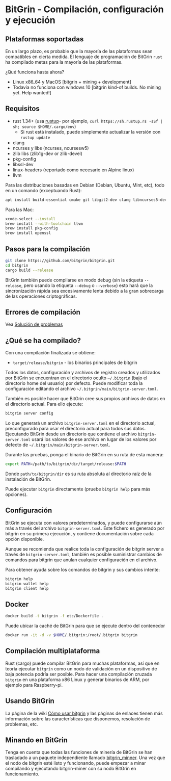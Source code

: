 # BitGrin - Compilación, configuración y ejecución

## Plataformas soportadas

En un largo plazo, es probable que la mayoría de las plataformas sean compatibles en cierta medida.
El lenguaje de programación de BitGrin `rust` ha compilado metas para la mayoría de las plataformas.

¿Qué funciona hasta ahora?

* Linux x86\_64 y MacOS [bitgrin + mining + development]
* Todavía no funciona con windows 10 [bitgrin kind-of builds. No mining yet. Help wanted!]

## Requisitos

* rust 1.34+ (usa [rustup]((https://www.rustup.rs/))- por ejemplo, `curl https://sh.rustup.rs -sSf | sh; source $HOME/.cargo/env`)
  * Si rust está instalado, puede simplemente actualizar la versión con  `rustup update`
* clang
* ncurses y libs (ncurses, ncursesw5)
* zlib libs (zlib1g-dev or zlib-devel)
* pkg-config
* libssl-dev
* linux-headers (reportado como necesario en Alpine linux)
* llvm

Para las distribuciones basadas en Debian (Debian, Ubuntu, Mint, etc), todo en un comando (exceptuando Rust):

```sh
apt install build-essential cmake git libgit2-dev clang libncurses5-dev libncursesw5-dev zlib1g-dev pkg-config libssl-dev llvm
```

Para las Mac:

```sh
xcode-select --install
brew install --with-toolchain llvm
brew install pkg-config
brew install openssl
```

## Pasos para la compilación

```sh
git clone https://github.com/bitgrin/bitgrin.git
cd bitgrin
cargo build --release
```

BitGrin también puede compilarse en modo debug (sin la etiqueta `--release`, pero usando la etiqueta `--debug` o `--verbose`) esto hará que la sincronización rápida sea excesivamente lenta debido a la gran sobrecarga de las operaciones criptográficas.

## Errores de compilación

Vea [Solución de problemas](https://github.com/mimblewimble/docs/wiki/Troubleshooting)

## ¿Qué se ha compilado?

Con una compilación finalizada se obtiene:

* `target/release/bitgrin` - los binarios principales de bitgrin

Todos los datos, configuración y archivos de registro creados y utilizados por BitGrin se encuentran en el directorio oculto `~/.bitgrin` (bajo el directorio home del usuario) por defecto. Puede modificar toda la configuración editando el archivo `~/.bitgrin/main/bitgrin-server.toml`.

También es posible hacer que BitGrin cree sus propios archivos de datos en el directorio actual. Para ello ejecute:

```sh
bitgrin server config
```

Lo que generará un archivo `bitgrin-server.toml` en el directorio actual, preconfigurado para usar el directorio actual para todos sus datos. Ejecutando BitGrin desde un directorio que contiene el archivo `bitgrin-server.toml` usará los valores de ese archivo en lugar de los valores por defecto de `~/.bitgrin/main/bitgrin-server.toml`.

Durante las pruebas, ponga el binario de BitGrin en su ruta de esta manera:

```sh
export PATH=/path/to/bitgrin/dir/target/release:$PATH
```

Donde `path/to/bitgrin/dir` es su ruta absoluta al directorio raíz de la instalación de BitGrin.

Puede ejecutar `bitgrin` directamente (pruebe `bitgrin help` para más opciones).

## Configuración

BitGrin se ejecuta con valores predeterminados, y puede configurarse aún más a través del archivo `bitgrin-server.toml`. Este fichero es generado por bitgrin en su primera ejecución, y contiene documentación sobre cada opción disponible.

Aunque se recomienda que realice toda la configuración de bitgrin server a través de `bitgrin-server.toml`, también es posible suministrar cambios de comandos para bitgrin que anulan cualquier configuración en el archivo.

Para obtener ayuda sobre los comandos de bitgrin y sus cambios intente:

```sh
bitgrin help
bitgrin wallet help
bitgrin client help
```

## Docker

```sh
docker build -t bitgrin -f etc/Dockerfile .
```

Puede ubicar la caché de BitGrin para que se ejecute dentro del contenedor

```sh
docker run -it -d -v $HOME/.bitgrin:/root/.bitgrin bitgrin
```
## Compilación multiplataforma

Rust (cargo) puede compilar BitGrin para muchas plataformas, así que en teoría ejecutar `bitgrin` como un nodo de validación en un dispositivo de baja potencia podría ser posible. Para hacer una compilación cruzada `bitgrin` en una plataforma x86 Linux y generar binarios de ARM, por ejemplo para Raspberry-pi.

## Usando BitGrin

La página de la wiki [Cómo usar bitgrin](https://github.com/mimblewimble/docs/wiki/How-to-use-bitgrin) y las páginas de enlaces tienen más información sobre las características que disponemos, resolución de problemas, etc.

## Minando en BitGrin

Tenga en cuenta que todas las funciones de minería de BitGrin se han trasladado a un paquete independiente llamado [bitgrin_minner](https://github.com/bitgrin/bitgrin-miner). Una vez que el nodo de bitgrin esté listo y funcionando, puede empezar a minar compilando y ejecutando bitgrin-miner con su nodo BitGrin en funcionamiento.
